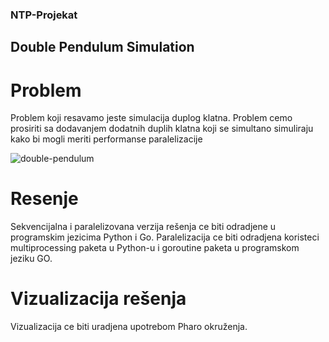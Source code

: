 ### NTP-Projekat

## Double Pendulum Simulation

# Problem
Problem koji resavamo jeste simulacija duplog klatna. Problem cemo prosiriti sa dodavanjem dodatnih duplih klatna koji se simultano simuliraju kako bi mogli meriti 
performanse paralelizacije

![double-pendulum](https://user-images.githubusercontent.com/34009136/131214128-3c4bb9fe-5db6-439f-8f46-fc1c1d026256.gif)

# Resenje
Sekvencijalna i paralelizovana verzija rešenja ce biti odradjene u programskim jezicima Python i Go.
Paralelizacija ce biti odradjena koristeci multiprocessing paketa u Python-u i goroutine paketa u programskom jeziku GO.

# Vizualizacija rešenja
Vizualizacija ce biti uradjena upotrebom Pharo okruženja.
